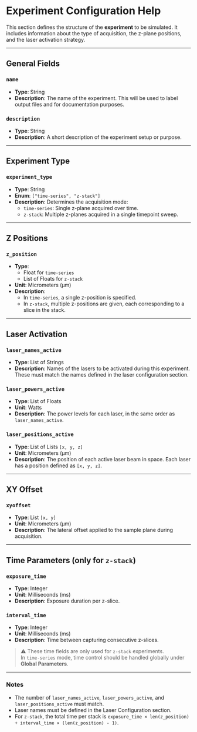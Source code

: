 # Experiment Configuration Help

This section defines the structure of the **experiment** to be simulated. It includes information about the type of acquisition, the z-plane positions, and the laser activation strategy.

---

## General Fields

### `name`
- **Type**: String
- **Description**: The name of the experiment. This will be used to label output files and for documentation purposes.

### `description`
- **Type**: String
- **Description**: A short description of the experiment setup or purpose.

---

## Experiment Type

### `experiment_type`
- **Type**: String
- **Enum**: `["time-series", "z-stack"]`
- **Description**: Determines the acquisition mode:
  - `time-series`: Single z-plane acquired over time.
  - `z-stack`: Multiple z-planes acquired in a single timepoint sweep.

---

## Z Positions

### `z_position`
- **Type**:
  - Float for `time-series`
  - List of Floats for `z-stack`
- **Unit**: Micrometers (µm)
- **Description**:
  - In `time-series`, a single z-position is specified.
  - In `z-stack`, multiple z-positions are given, each corresponding to a slice in the stack.

---

## Laser Activation

### `laser_names_active`
- **Type**: List of Strings
- **Description**: Names of the lasers to be activated during this experiment. These must match the names defined in the laser configuration section.

### `laser_powers_active`
- **Type**: List of Floats
- **Unit**: Watts
- **Description**: The power levels for each laser, in the same order as `laser_names_active`.

### `laser_positions_active`
- **Type**: List of Lists `[x, y, z]`
- **Unit**: Micrometers (µm)
- **Description**: The position of each active laser beam in space. Each laser has a position defined as `[x, y, z]`.

---

## XY Offset

### `xyoffset`
- **Type**: List `[x, y]`
- **Unit**: Micrometers (µm)
- **Description**: The lateral offset applied to the sample plane during acquisition.

---

## Time Parameters (only for `z-stack`)

### `exposure_time`
- **Type**: Integer
- **Unit**: Milliseconds (ms)
- **Description**: Exposure duration per z-slice.

### `interval_time`
- **Type**: Integer
- **Unit**: Milliseconds (ms)
- **Description**: Time between capturing consecutive z-slices.

> ⚠️ These time fields are only used for `z-stack` experiments.  
> In `time-series` mode, time control should be handled globally under **Global Parameters**.

---

### Notes

- The number of `laser_names_active`, `laser_powers_active`, and `laser_positions_active` must match.
- Laser names must be defined in the Laser Configuration section.
- For `z-stack`, the total time per stack is `exposure_time × len(z_position) + interval_time × (len(z_position) - 1)`.

